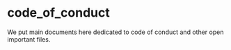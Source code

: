 # code_of_conduct
We put main documents here dedicated to code of conduct and other open important files.
